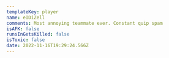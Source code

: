 ```yaml
---
templateKey: player
name: eIDiZell
comments: Most annoying teammate ever. Constant quip spam
isAFK: false
runsInGetsKilled: false
isToxic: false
date: 2022-11-16T19:29:24.566Z
---
```

